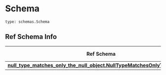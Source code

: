 # Schema
```
type: schemas.Schema
```

## Ref Schema Info
Ref Schema | Input Type | Output Type
---------- | ---------- | -----------
[**null_type_matches_only_the_null_object.NullTypeMatchesOnlyTheNullObject**](../../../../../../../components/schema/null_type_matches_only_the_null_object.md) | None | None
